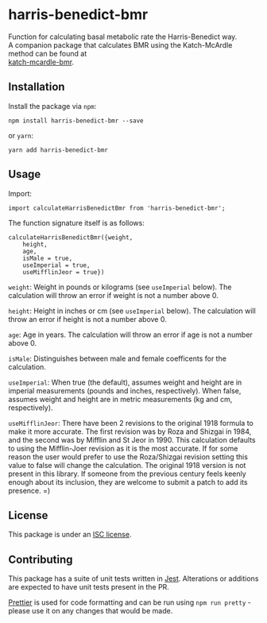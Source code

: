 # harris-benedict-bmr
Function for calculating basal metabolic rate the Harris-Benedict way.  
A companion package that calculates BMR using the Katch-McArdle method can be found at    
[katch-mcardle-bmr](https://github.com/justicegray/katch-mcardle-bmr).

## Installation
Install the package via `npm`:
```
npm install harris-benedict-bmr --save
```

or `yarn`:
```
yarn add harris-benedict-bmr
```

## Usage

Import:
```
import calculateHarrisBenedictBmr from 'harris-benedict-bmr';
```

The function signature itself is as follows:
```
calculateHarrisBenedictBmr({weight,
    height,
    age,
    isMale = true,
    useImperial = true,
    useMifflinJeor = true})
```

`weight`: Weight in pounds or kilograms (see `useImperial` below).  The calculation will throw an error if weight is not a number above 0.

`height`: Height in inches or cm (see `useImperial` below).  The calculation will throw an error if height is not a number above 0.

`age`: Age in years.  The calculation will throw an error if age is not a number above 0.

`isMale`: Distinguishes between male and female coefficents for the calculation.

`useImperial`: When true (the default), assumes weight and height are in imperial measurements (pounds and inches, respectively).  When false, assumes weight and height are in metric measurements (kg and cm, respectively).

`useMifflinJeor`: There have been 2 revisions to the original 1918 formula to make it more accurate.  The first revision was by Roza and Shizgai in 1984, and the second was by Mifflin and St Jeor in 1990.  This calculation defaults to using the Mifflin-Joer revision as it is the most accurate.  If for some reason the user would prefer to use the Roza/Shizgai revision setting this value to false will change the calculation.  The original 1918 version is not present in this library.  If someone from the previous century feels keenly enough about its inclusion, they are welcome to submit a patch to add its presence. =) 

## License

This package is under an [ISC license](./LICENSE).

## Contributing

This package has a suite of unit tests written in [Jest](https://jestjs.io).  Alterations or additions are expected to have unit tests present in the PR.  

[Prettier](https://prettier.io/) is used for code formatting and can be run using `npm run pretty` - please use it on any changes that would be made.
